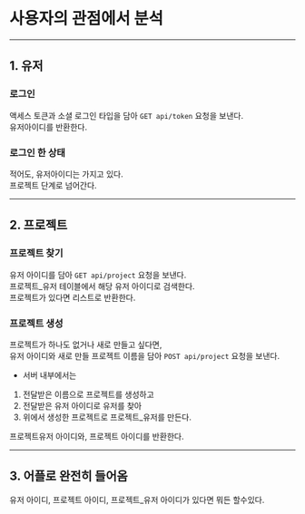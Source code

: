 # 사용자의 관점에서 분석

---

## 1. 유저

### 로그인

액세스 토큰과 소셜 로그인 타입을 담아 `GET api/token` 요청을 보낸다.  
유저아이디를 반환한다.

### 로그인 한 상태

적어도, 유저아이디는 가지고 있다.  
프로젝트 단계로 넘어간다.

---

## 2. 프로젝트

### 프로젝트 찾기

유저 아이디를 담아 `GET api/project` 요청을 보낸다.  
프로젝트_유저 테이블에서 해당 유저 아이디로 검색한다.  
프로젝트가 있다면 리스트로 반환한다.

### 프로젝트 생성

프로젝트가 하나도 없거나 새로 만들고 싶다면,  
유저 아이디와 새로 만들 프로젝트 이름을 담아 `POST api/project` 요청을 보낸다.

- 서버 내부에서는

1. 전달받은 이름으로 프로젝트를 생성하고
2. 전달받은 유저 아이디로 유저를 찾아
3. 위에서 생성한 프로젝트로 프로젝트_유저를 만든다.

프로젝트유저 아이디와, 프로젝트 아이디를 반환한다.


---

## 3. 어플로 완전히 들어옴

유저 아이디, 프로젝트 아이디, 프로젝트_유저 아이디가 있다면 뭐든 할수있다.












